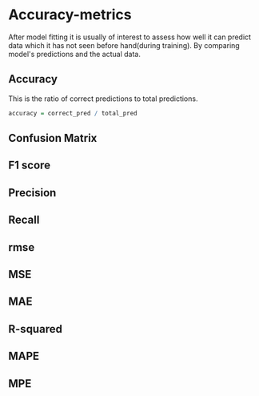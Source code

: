 # Accuracy-metrics
After model fitting it is usually of interest to assess how well it can predict data which it has not seen before hand(during training).
By comparing model's predictions and the actual data.
## Accuracy
This is the ratio of correct predictions to total predictions.

```r
accuracy = correct_pred / total_pred
```

## Confusion Matrix

## F1 score

## Precision

## Recall

## rmse

## MSE

## MAE

## R-squared

## MAPE

## MPE
